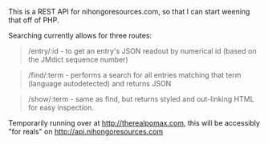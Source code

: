 This is a REST API for nihongoresources.com, so that I can
start weening that off of PHP.

Searching currently allows for three routes:

>  /entry/:id	- to get an entry's JSON readout by numerical
>                id (based on the JMdict sequence number)

>  /find/:term - performs a search for all entries matching that
>                term (language autodetected) and returns JSON

>  /show/:term - same as find, but returns styled and out-linking
>                HTML for easy inspection.

Temporarily running over at http://therealpomax.com, this will
be accessibly "for reals" on http://api.nihongoresources.com
